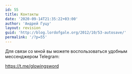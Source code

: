 ```yaml
---
id: 55
title: Контакты
date: '2020-09-14T21:35:22+03:00'
author: 'Андрей Гуцу'
layout: revision
guid: 'http://blog.lordofgale.org/2012/10/53-autosave/'
permalink: '/?p=55'
---
```


Для связи со мной вы можете воспользоваться удобным мессенджером Telegram:

https://t.me/glowingsword

&nbsp;